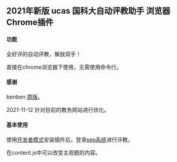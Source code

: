 2021年新版 ucas 国科大自动评教助手 浏览器Chrome插件
----

#### 功能

全好评的自动评教，解放双手！

直接在chrome浏览器下使用，无需使用命令行。

#### 感谢
benben [原版](https://codeload.github.com/banben/ucas_evaluate/zip/master)。

2021-11-12 针对目前的教务网站进行优化。

#### 基本使用

使用[开发者模式](http://chromecj.com/utilities/2015-04/423.html)安装插件后，登录[sep系统](https://sep.ucas.ac.cn)进行评教。

在content.js中可以改变主观题的内容。
